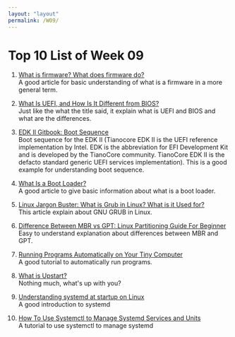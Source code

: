 ```yaml
---
layout: "layout"
permalink: /W09/
---
```


# Top 10 List of Week 09

1. [What is firmware? What does firmware do?](https://www.digitalcitizen.life/simple-questions-what-firmware-what-does-it-do/)<br>
A good article for basic understanding of what is a firmware in a more general term.

2. [What Is UEFI, and How Is It Different from BIOS?](https://www.howtogeek.com/56958/htg-explains-how-uefi-will-replace-the-bios/)<br>
Just like the what the title said, it explain what is UEFI and BIOS and what are the differences.

3. [EDK II Gitbook: Boot Sequence](https://edk2-docs.gitbook.io/edk-ii-build-specification/2_design_discussion/23_boot_sequence)<br>
Boot sequence for the EDK II (Tianocore EDK II is the UEFI reference implementation by Intel. EDK is the abbreviation for EFI Development Kit and is developed by the TianoCore community. 
TianoCore EDK II is the defacto standard generic UEFI services implementation). 
This is a good example for understanding boot sequence.

4. [What Is a Boot Loader?](https://linuxhint.com/what-is-a-boot-loader/)<br>
A good article to give basic information about what is a boot loader.

5. [Linux Jargon Buster: What is Grub in Linux? What is it Used for?](https://itsfoss.com/what-is-grub/)<br>
This article explain about GNU GRUB in Linux.

6. [Difference Between MBR vs GPT: Linux Partitioning Guide For Beginner](https://itsubuntu.com/difference-between-mbr-vs-gpt-linux-partitioning-guide-for-beginner/)<br>
Easy to understand explanation about differences between MBR and GPT.

7. [Running Programs Automatically on Your Tiny Computer](https://learn.adafruit.com/running-programs-automatically-on-your-tiny-computer/sysv-init-runlevels)<br>
A good tutorial to automatically run programs.

8. [What is Upstart?](https://askubuntu.com/questions/1083/what-is-upstart)<br>
Nothing much, what's up with you?

9. [Understanding systemd at startup on Linux](https://opensource.com/article/20/5/systemd-startup)<br>
A good introduction to systemd

10. [How To Use Systemctl to Manage Systemd Services and Units](https://www.digitalocean.com/community/tutorials/how-to-use-systemctl-to-manage-systemd-services-and-units)<br>
A tutorial to use systemctl to manage systemd
